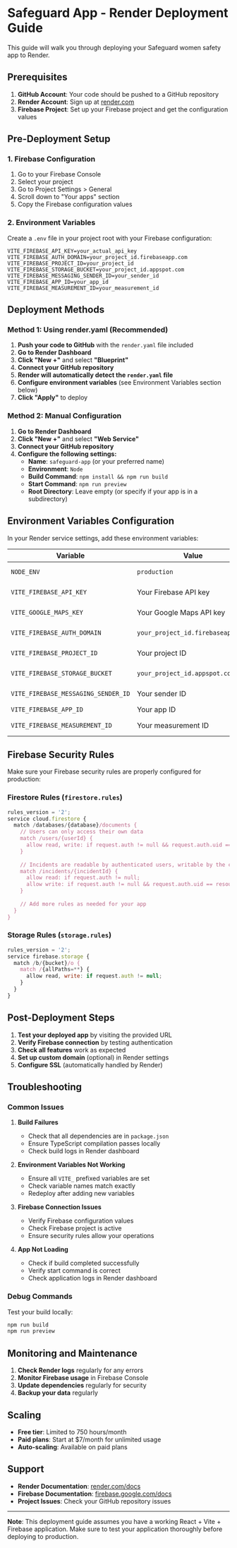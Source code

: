 # Safeguard App - Render Deployment Guide

This guide will walk you through deploying your Safeguard women safety app to Render.

## Prerequisites

1. **GitHub Account**: Your code should be pushed to a GitHub repository
2. **Render Account**: Sign up at [render.com](https://render.com)
3. **Firebase Project**: Set up your Firebase project and get the configuration values

## Pre-Deployment Setup

### 1. Firebase Configuration

1. Go to your Firebase Console
2. Select your project
3. Go to Project Settings > General
4. Scroll down to "Your apps" section
5. Copy the Firebase configuration values

### 2. Environment Variables

Create a `.env` file in your project root with your Firebase configuration:

```env
VITE_FIREBASE_API_KEY=your_actual_api_key
VITE_FIREBASE_AUTH_DOMAIN=your_project_id.firebaseapp.com
VITE_FIREBASE_PROJECT_ID=your_project_id
VITE_FIREBASE_STORAGE_BUCKET=your_project_id.appspot.com
VITE_FIREBASE_MESSAGING_SENDER_ID=your_sender_id
VITE_FIREBASE_APP_ID=your_app_id
VITE_FIREBASE_MEASUREMENT_ID=your_measurement_id
```

## Deployment Methods

### Method 1: Using render.yaml (Recommended)

1. **Push your code to GitHub** with the `render.yaml` file included
2. **Go to Render Dashboard**
3. **Click "New +"** and select **"Blueprint"**
4. **Connect your GitHub repository**
5. **Render will automatically detect the `render.yaml` file**
6. **Configure environment variables** (see Environment Variables section below)
7. **Click "Apply"** to deploy

### Method 2: Manual Configuration

1. **Go to Render Dashboard**
2. **Click "New +"** and select **"Web Service"**
3. **Connect your GitHub repository**
4. **Configure the following settings:**
   - **Name**: `safeguard-app` (or your preferred name)
   - **Environment**: `Node`
   - **Build Command**: `npm install && npm run build`
   - **Start Command**: `npm run preview`
   - **Root Directory**: Leave empty (or specify if your app is in a subdirectory)

## Environment Variables Configuration

In your Render service settings, add these environment variables:

| Variable | Value | Description |
|----------|-------|-------------|
| `NODE_ENV` | `production` | Environment setting |
| `VITE_FIREBASE_API_KEY` | Your Firebase API key | Firebase configuration |
| `VITE_GOOGLE_MAPS_KEY` | Your Google Maps API key | Maps JavaScript/Places |
| `VITE_FIREBASE_AUTH_DOMAIN` | `your_project_id.firebaseapp.com` | Firebase auth domain |
| `VITE_FIREBASE_PROJECT_ID` | Your project ID | Firebase project ID |
| `VITE_FIREBASE_STORAGE_BUCKET` | `your_project_id.appspot.com` | Firebase storage bucket |
| `VITE_FIREBASE_MESSAGING_SENDER_ID` | Your sender ID | Firebase messaging |
| `VITE_FIREBASE_APP_ID` | Your app ID | Firebase app ID |
| `VITE_FIREBASE_MEASUREMENT_ID` | Your measurement ID | Firebase analytics |

## Firebase Security Rules

Make sure your Firebase security rules are properly configured for production:

### Firestore Rules (`firestore.rules`)
```javascript
rules_version = '2';
service cloud.firestore {
  match /databases/{database}/documents {
    // Users can only access their own data
    match /users/{userId} {
      allow read, write: if request.auth != null && request.auth.uid == userId;
    }
    
    // Incidents are readable by authenticated users, writable by the creator
    match /incidents/{incidentId} {
      allow read: if request.auth != null;
      allow write: if request.auth != null && request.auth.uid == resource.data.userId;
    }
    
    // Add more rules as needed for your app
  }
}
```

### Storage Rules (`storage.rules`)
```javascript
rules_version = '2';
service firebase.storage {
  match /b/{bucket}/o {
    match /{allPaths=**} {
      allow read, write: if request.auth != null;
    }
  }
}
```

## Post-Deployment Steps

1. **Test your deployed app** by visiting the provided URL
2. **Verify Firebase connection** by testing authentication
3. **Check all features** work as expected
4. **Set up custom domain** (optional) in Render settings
5. **Configure SSL** (automatically handled by Render)

## Troubleshooting

### Common Issues

1. **Build Failures**
   - Check that all dependencies are in `package.json`
   - Ensure TypeScript compilation passes locally
   - Check build logs in Render dashboard

2. **Environment Variables Not Working**
   - Ensure all `VITE_` prefixed variables are set
   - Check variable names match exactly
   - Redeploy after adding new variables

3. **Firebase Connection Issues**
   - Verify Firebase configuration values
   - Check Firebase project is active
   - Ensure security rules allow your operations

4. **App Not Loading**
   - Check if build completed successfully
   - Verify start command is correct
   - Check application logs in Render dashboard

### Debug Commands

Test your build locally:
```bash
npm run build
npm run preview
```

## Monitoring and Maintenance

1. **Check Render logs** regularly for any errors
2. **Monitor Firebase usage** in Firebase Console
3. **Update dependencies** regularly for security
4. **Backup your data** regularly

## Scaling

- **Free tier**: Limited to 750 hours/month
- **Paid plans**: Start at $7/month for unlimited usage
- **Auto-scaling**: Available on paid plans

## Support

- **Render Documentation**: [render.com/docs](https://render.com/docs)
- **Firebase Documentation**: [firebase.google.com/docs](https://firebase.google.com/docs)
- **Project Issues**: Check your GitHub repository issues

---

**Note**: This deployment guide assumes you have a working React + Vite + Firebase application. Make sure to test your application thoroughly before deploying to production.
